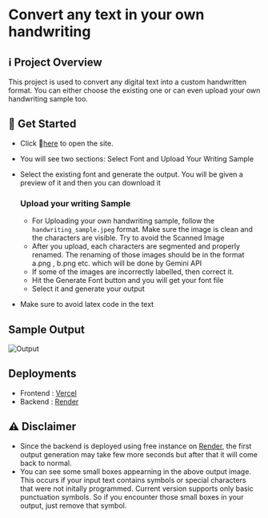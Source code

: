 # Convert any text in your own handwriting

## ℹ️ Project Overview
This project is used to convert any digital text into a custom handwritten format. You can either choose the existing one or can even upload your own handwriting sample too.

## 🚀 Get Started
* Click 🔗[here](https://deepscript.vercel.app) to open the site.
* You will see two sections: Select Font and Upload Your Writing Sample
* Select the existing font and generate the output. You will be given a preview of it and then you can download it

     ### Upload your writing Sample
    * For Uploading your own handwriting sample, follow the `handwriting_sample.jpeg` format. Make sure the image is clean and the characters are visible. Try to avoid the Scanned Image
    * After you upload, each characters are segmented and properly renamed. The renaming of those images should be in the format a.png , b.png etc. which will be done by Gemini API
    * If some of the images are incorrectly labelled, then correct it.
    * Hit the Generate Font button and you will get your font file
    * Select it and generate your output

* Make sure to avoid latex code in the text

## Sample Output
![Output](frontend/public/output.jpg)


## Deployments
* Frontend : [Vercel](vercel.com)
* Backend : [Render](render.com)


## ⚠️ Disclaimer
* Since the backend is deployed using free instance on [Render](render.com), the first output generation may take few more seconds but after that it will come back to normal. 
* You can see some small boxes appearning in the above output image. This occurs if your input text contains symbols or special characters that were not initally programmed. Current version supports only basic punctuation symbols. So if you encounter those small boxes in your output, just remove that symbol. 


